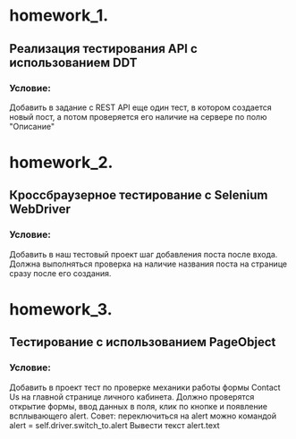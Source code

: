 # homework_1.
## Реализация тестирования API с использованием DDT

### Условие:

Добавить в задание с REST API еще один тест, в котором создается новый пост, а потом проверяется его наличие на сервере по полю "Описание"

# homework_2.

## Кроссбраузерное тестирование с Selenium WebDriver

### Условие: 

Добавить в наш тестовый проект шаг добавления поста после входа. Должна выполняться проверка на наличие названия поста на странице сразу после его создания.

# homework_3.
## Тестирование с использованием PageObject

### Условие: 
Добавить в проект тест по проверке механики работы формы Contact Us на главной странице личного кабинета. Должно проверятся открытие формы, ввод данных в поля, клик по кнопке и появление всплывающего alert.
Совет: переключиться на alert можно командой alert = self.driver.switch_to.alert
Вывести текст alert.text